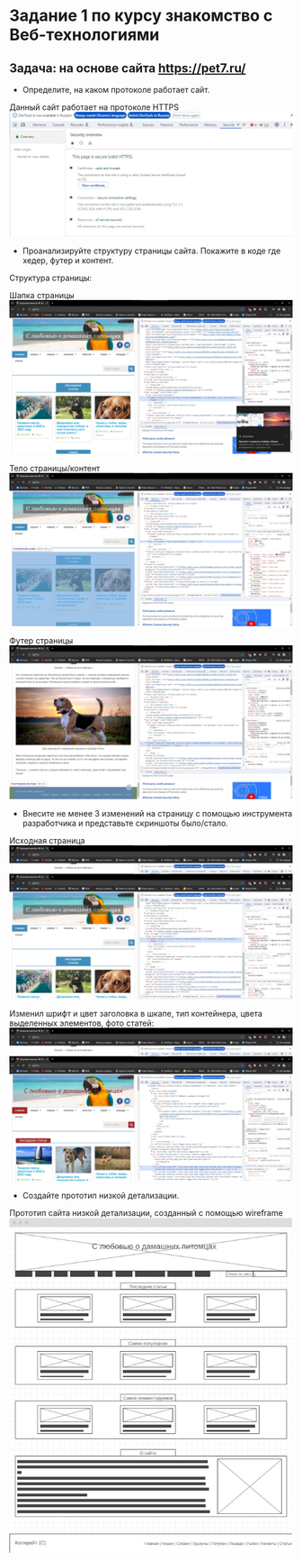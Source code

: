 # Задание 1 по курсу знакомство с Веб-технологиями
## Задача: на основе сайта https://pet7.ru/
* Определите, на каком протоколе работает сайт.

Данный сайт работает на протоколе HTTPS
![Протокол сайта](protocol.jpg)
* Проанализируйте структуру страницы сайта. Покажите в коде где хедер, футер и контент.

Структура страницы:

Шапка страницы
![Header](Header.jpg)

Тело страницы/контент
![Body](Body.jpg)

Футер страницы
![Footer](Footer.jpg)

* Внесите не менее 3 изменений на страницу с помощью инструмента разработчика и представьте скриншоты было/стало.

Исходная страница
![Before](Before.jpg)

Изменил шрифт и цвет заголовка в шкапе, тип контейнера, цвета выделенных элементов, фото статей:
![After](After.jpg)

* Создайте прототип низкой детализации.

Прототип сайта низкой детализации, созданный с помощью wireframe
![Prototype](Prototype.jpg)